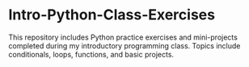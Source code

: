 # Intro-Python-Class-Exercises
This repository includes Python practice exercises and mini-projects completed during my introductory programming class. Topics include conditionals, loops, functions, and basic projects.
